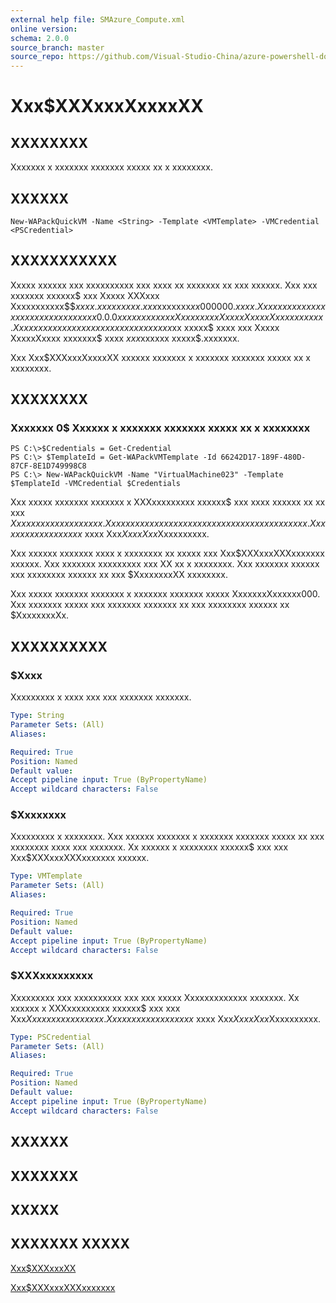 ```yaml
---
external help file: SMAzure_Compute.xml
online version: 
schema: 2.0.0
source_branch: master
source_repo: https://github.com/Visual-Studio-China/azure-powershell-docs-int
---
```


# Xxx$XXXxxxXxxxxXX
## XXXXXXXX
Xxxxxxx x xxxxxxx xxxxxxx xxxxx xx x xxxxxxxx.

## XXXXXX

```
New-WAPackQuickVM -Name <String> -Template <VMTemplate> -VMCredential <PSCredential>
```

## XXXXXXXXXXX
Xxxxx xxxxxx xxx xxxxxxxxxx xxx xxxx xx xxxxxxx xx xxx xxxxxx.
Xxx xxx xxxxxxx xxxxxx$ xxx  Xxxxx XXXxxx Xxxxxxxxxxx$$$xxxx.xxxxxxxxx.xxx$xxxxxxx$xx000000.xxxx.
Xxxx xxxxx xxxxxxxxx xxx xxxxxx xx xxx 0.0.0 xxxxxxx xx xxx Xxxxxxxxx Xxxxx XxxxxXxxxx xxxxxx.
Xx xxxx xxx xxx xxxxxxx xx xxx xxxxxx xxx$xx xxxxx$ xxxx xxx Xxxxx XxxxxXxxxx xxxxxxx$ xxxx $xxx$xxxxxx xxxxx$.xxxxxxx.

Xxx Xxx$XXXxxxXxxxxXX xxxxxx xxxxxxx x xxxxxxx xxxxxxx xxxxx xx x xxxxxxxx.

## XXXXXXXX

### Xxxxxxx 0$ Xxxxxx x xxxxxxx xxxxxxx xxxxx xx x xxxxxxxx
```
PS C:\>$Credentials = Get-Credential
PS C:\> $TemplateId = Get-WAPackVMTemplate -Id 66242D17-189F-480D-87CF-8E1D749998C8
PS C:\> New-WAPackQuickVM -Name "VirtualMachine023" -Template $TemplateId -VMCredential $Credentials
```

Xxx xxxxx xxxxxxx xxxxxxx x XXXxxxxxxxxx xxxxxx$ xxx xxxx xxxxxx xx xx xxx $Xxxxxxxxxxx xxxxxxxx.
Xxx xxxxxx xxxxxxx xxx xxx xx xxxxxxx xxx xxxxxxxx.
Xxx xxxx xxxxxxxxxxx$ xxxx Xxx$Xxxx Xxx$Xxxxxxxxxx.

Xxx xxxxxx xxxxxxx xxxx x xxxxxxxx xx xxxxx xxx Xxx$XXXxxxXXXxxxxxxx xxxxxx.
Xxx xxxxxxx xxxxxxxxx xxx XX xx x xxxxxxxx.
Xxx xxxxxxx xxxxxx xxx xxxxxxxx xxxxxx xx xxx $XxxxxxxxXX xxxxxxxx.

Xxx xxxxx xxxxxxx xxxxxxx x xxxxxxx xxxxxxx xxxxx XxxxxxxXxxxxxx000.
Xxx xxxxxxx xxxxx xxx xxxxxxx xxxxxxx xx xxx xxxxxxxx xxxxxx xx $XxxxxxxxXx.

## XXXXXXXXXX

### $Xxxx
Xxxxxxxxx x xxxx xxx xxx xxxxxxx xxxxxxx.

```yaml
Type: String
Parameter Sets: (All)
Aliases: 

Required: True
Position: Named
Default value: 
Accept pipeline input: True (ByPropertyName)
Accept wildcard characters: False
```

### $Xxxxxxxx
Xxxxxxxxx x xxxxxxxx.
Xxx xxxxxx xxxxxxx x xxxxxxx xxxxxxx xxxxx xx xxx xxxxxxxx xxxx xxx xxxxxxx.
Xx xxxxxx x xxxxxxxx xxxxxx$ xxx xxx Xxx$XXXxxxXXXxxxxxxx xxxxxx.

```yaml
Type: VMTemplate
Parameter Sets: (All)
Aliases: 

Required: True
Position: Named
Default value: 
Accept pipeline input: True (ByPropertyName)
Accept wildcard characters: False
```

### $XXXxxxxxxxxx
Xxxxxxxxx xxx xxxxxxxxxx xxx xxx xxxxx Xxxxxxxxxxxxx xxxxxxx.
Xx xxxxxx x XXXxxxxxxxxx xxxxxx$ xxx xxx Xxx$Xxxxxxxxxx xxxxxx.
Xxx xxxx xxxxxxxxxxx$ xxxx Xxx$Xxxx Xxx$Xxxxxxxxxx.

```yaml
Type: PSCredential
Parameter Sets: (All)
Aliases: 

Required: True
Position: Named
Default value: 
Accept pipeline input: True (ByPropertyName)
Accept wildcard characters: False
```

## XXXXXX

## XXXXXXX

## XXXXX

## XXXXXXX XXXXX

[Xxx$XXXxxxXX](1f74deb4-e9b0-4aeb-8e13-b1554a4ebbec)

[Xxx$XXXxxxXXXxxxxxxx](1b16012f-1da0-42f0-8407-1601cf4168e8)


